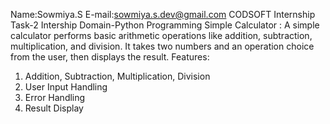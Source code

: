 Name:Sowmiya.S 
E-mail:sowmiya.s.dev@gmail.com 
CODSOFT Internship Task-2 
Intership Domain-Python Programming
Simple Calculator :
A simple calculator performs basic arithmetic operations like addition, subtraction, multiplication, and division.
It takes two numbers and an operation choice from the user, then displays the result.
Features:
1. Addition, Subtraction, Multiplication, Division
2. User Input Handling 
3. Error Handling 
4. Result Display 

